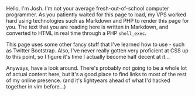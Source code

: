 Hello, I'm Josh. I'm not your average fresh-out-of-school computer
programmer. As you patiently waited for this page to load, my VPS worked hard
using technologies such as Markdown and PHP to render this page for you. The
text that you are reading here is written in Markdown, and converted to HTML in
real time through a PHP `shell_exec`.
 
This page uses some other fancy stuff that I've learned how to use - such as
Twitter Bootstrap. Also, I've never really gotten very proficient at CSS up to
this point, so I figure it's time I actually become half decent at it...

Anyways, have a look around. There's probably not going to be a whole lot of
actual content here, but it's a good place to find links to most of the rest of
my online presence. (and it's lightyears ahead of what I'd hacked together in
vim before...)
